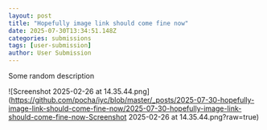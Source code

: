 ```yaml
---
layout: post
title: "Hopefully image link should come fine now"
date: 2025-07-30T13:34:51.148Z
categories: submissions
tags: [user-submission]
author: User Submission
---
```


Some random description


![Screenshot 2025-02-26 at 14.35.44.png](https://github.com/pocha/iyc/blob/master/_posts/2025-07-30-hopefully-image-link-should-come-fine-now/2025-07-30-hopefully-image-link-should-come-fine-now-Screenshot 2025-02-26 at 14.35.44.png?raw=true)

